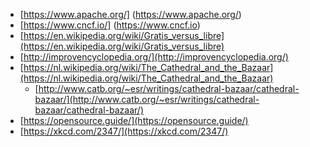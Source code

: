 - [https://www.apache.org/] (https://www.apache.org/)
- [https://www.cncf.io/] (https://www.cncf.io)
- [https://en.wikipedia.org/wiki/Gratis_versus_libre](https://en.wikipedia.org/wiki/Gratis_versus_libre)
- [http://improvencyclopedia.org/](http://improvencyclopedia.org/)
- [https://nl.wikipedia.org/wiki/The_Cathedral_and_the_Bazaar](https://nl.wikipedia.org/wiki/The_Cathedral_and_the_Bazaar)
    - [http://www.catb.org/~esr/writings/cathedral-bazaar/cathedral-bazaar/](http://www.catb.org/~esr/writings/cathedral-bazaar/cathedral-bazaar/)
- [https://opensource.guide/](https://opensource.guide/)
- [https://xkcd.com/2347/](https://xkcd.com/2347/)
